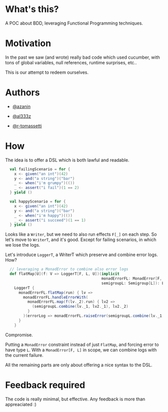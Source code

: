 What's this?
===

A POC about BDD, leveraging Functional Programming techniques.

Motivation
===

In the past we saw (and wrote) really bad code which used cucumber, with tons of global variables, null references, runtime surprises, etc..

This is our attempt to redeem ourselves.

Authors
===

- [@azanin](https://github.com/azanin)

- [@al333z](https://github.com/AL333Z)

- [@r-tomassetti](http://twitter.com/r-tomassetti)

How
===

The idea is to offer a DSL which is both lawful and readable.

```scala
  val failingScenario = for {
    x <- given("an int")(42)
    y <- and("a string")("bar")
    _ <- when("i'm grumpy")(())
    _ <- assert("i fail")(1 == 2)
  } yield ()

  val happyScenario = for {
    x <- given("an int")(42)
    y <- and("a string")("bar")
    _ <- when("i'm happy")(())
    _ <- assert("i succeed")(1 == 1)
  } yield ()
```

Looks like a `Writer`, but we need to also run effects `F[_]` on each step.
So let's move to `WriterT`, and it's good. Except for failing scenarios, in which we lose the logs.

Let's introduce `LoggerT`, a WriterT which preserve and combine error logs.
How?

```scala
  // leveraging a MonadError to combine also error logs
  def flatMap[U](f: V => LoggerT[F, L, U])(implicit
                                           monadErrorFL: MonadError[F, L],
                                           semigroupL: Semigroup[L]): LoggerT[F, L, U] =
    LoggerT {
      monadErrorFL.flatMap(run) { lv =>
        monadErrorFL.handleErrorWith(
          monadErrorFL.map(f(lv._2).run) { lv2 =>
            (semigroupL.combine(lv._1, lv2._1), lv2._2)
          }
        )(errorLog => monadErrorFL.raiseError(semigroupL.combine(lv._1, errorLog)))
      }
    }
```

Compromise.

Putting a `MonadError` constraint instead of just `FlatMap`, and forcing error to have type `L`.
With a `MonadError[F, L]` in scope, we can combine logs with the current failure.

All the remaining parts are only about offering a nice syntax to the DSL.

Feedback required
===

The code is really minimal, but effective.
Any feedback is more than appreaciated :)
